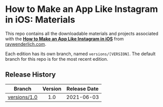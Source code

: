 # How to Make an App Like Instagram in iOS: Materials

This repo contains all the downloadable materials and projects associated with the **[How to Make an App Like Instagram in iOS](https://www.raywenderlich.com/4001919-how-to-make-an-app-like-instagram-in-ios)** from [raywenderlich.com](https://www.raywenderlich.com).

Each edition has its own branch, named `versions/[VERSION]`. The default branch for this repo is for the most recent edition.

## Release History

| Branch                                                                                   | Version | Release Date |
| ---------------------------------------------------------------------------------------- |:-------:|:------------:|
| [versions/1.0](https://github.com/raywenderlich/video-insta-materials/tree/versions/1.0) | 1.0     | 2021-06-03   |
